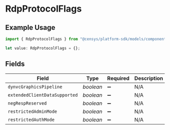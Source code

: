 # RdpProtocolFlags

## Example Usage

```typescript
import { RdpProtocolFlags } from "@censys/platform-sdk/models/components";

let value: RdpProtocolFlags = {};
```

## Fields

| Field                         | Type                          | Required                      | Description                   |
| ----------------------------- | ----------------------------- | ----------------------------- | ----------------------------- |
| `dynvcGraphicsPipeline`       | *boolean*                     | :heavy_minus_sign:            | N/A                           |
| `extendedClientDataSupported` | *boolean*                     | :heavy_minus_sign:            | N/A                           |
| `negRespReserved`             | *boolean*                     | :heavy_minus_sign:            | N/A                           |
| `restrictedAdminMode`         | *boolean*                     | :heavy_minus_sign:            | N/A                           |
| `restrictedAuthMode`          | *boolean*                     | :heavy_minus_sign:            | N/A                           |